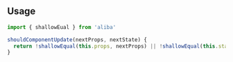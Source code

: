 ## Usage

```javascript
import { shallowEual } from 'aliba'
```

```react.js
shouldComponentUpdate(nextProps, nextState) {
  return !shallowEqual(this.props, nextProps) || !shallowEqual(this.state, nextState)
}
```
